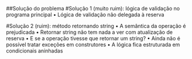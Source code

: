 ##Solução do problema
 #Solução 1 (muito ruim): lógica de validação no programa principal
• Lógica de validação não delegada à reserva
 
#Solução 2 (ruim): método retornando string
• A semântica da operação é prejudicada
• Retornar string não tem nada a ver com atualização de reserva
• E se a operação tivesse que retornar um string?
• Ainda não é possível tratar exceções em construtores
• A lógica fica estruturada em condicionais aninhadas
